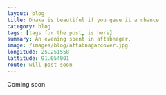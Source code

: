 ```yaml
---
layout: blog
title: Dhaka is beautiful if you gave it a chance
category: blog
tags: [tags for the post, is here]  
summary: An evening spent in aftabnagar.
image: /images/blog/aftabnagarcover.jpg
longitude: 25.251558
lattitude: 91.054001
route: will post soon
---
```



Coming soon
